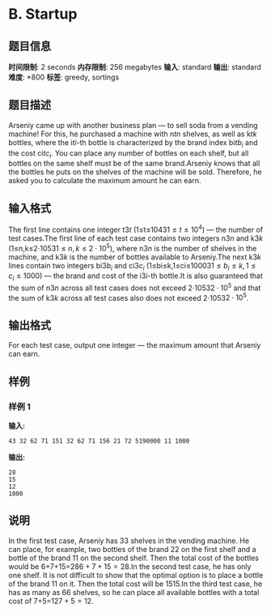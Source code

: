 # B. Startup

## 题目信息

**时间限制**: 2 seconds
**内存限制**: 256 megabytes
**输入**: standard
**输出**: standard
**难度**: *800
**标签**: greedy, sortings

## 题目描述

Arseniy came up with another business plan — to sell soda from a vending machine! For this, he purchased a machine with n$t$$n$ shelves, as well as k$t$$k$ bottles, where the i$t$$i$-th bottle is characterized by the brand index bi$t$$b_i$ and the cost ci$t$$c_i$. You can place any number of bottles on each shelf, but all bottles on the same shelf must be of the same brand.Arseniy knows that all the bottles he puts on the shelves of the machine will be sold. Therefore, he asked you to calculate the maximum amount he can earn.

## 输入格式

The first line contains one integer t$3$$t$ (1≤t≤104$3$$1 \le t \le 10^4$) — the number of test cases.The first line of each test case contains two integers n$3$$n$ and k$3$$k$ (1≤n,k≤2⋅105$3$$1 \le n, k \le 2 \cdot 10^5$), where n$3$$n$ is the number of shelves in the machine, and k$3$$k$ is the number of bottles available to Arseniy.The next k$3$$k$ lines contain two integers bi$3$$b_i$ and ci$3$$c_i$ (1≤bi≤k,1≤ci≤1000$3$$1 \le b_i \le k, 1 \le c_i \le 1000$) — the brand and cost of the i$3$$i$-th bottle.It is also guaranteed that the sum of n$3$$n$ across all test cases does not exceed 2⋅105$3$$2 \cdot 10^5$ and that the sum of k$3$$k$ across all test cases also does not exceed 2⋅105$3$$2 \cdot 10^5$.

## 输出格式

For each test case, output one integer — the maximum amount that Arseniy can earn.

## 样例

### 样例 1

**输入:**
```
43 32 62 71 151 32 62 71 156 21 72 5190000 11 1000
```

**输出:**
```
28
15
12
1000
```

## 说明

In the first test case, Arseniy has 3$3$ shelves in the vending machine. He can place, for example, two bottles of the brand 2$2$ on the first shelf and a bottle of the brand 1$1$ on the second shelf. Then the total cost of the bottles would be 6+7+15=28$6 + 7 + 15 = 28$.In the second test case, he has only one shelf. It is not difficult to show that the optimal option is to place a bottle of the brand 1$1$ on it. Then the total cost will be 15$15$.In the third test case, he has as many as 6$6$ shelves, so he can place all available bottles with a total cost of 7+5=12$7 + 5 = 12$.

